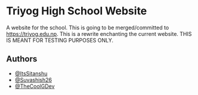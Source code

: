 # Triyog High School Website

A website for the school. This is going to be merged/committed to https://triyog.edu.np. This is a rewrite enchanting the current website. THIS IS MEANT FOR TESTING PURPOSES ONLY.
## Authors

- [@ItsSitanshu](https://www.github.com/ItsSitanshu)
- [@Suvashish26](https://www.github.com/suvashish26)
- [@TheCoolGDev](https://www.github.com/TheCoolGDev)

